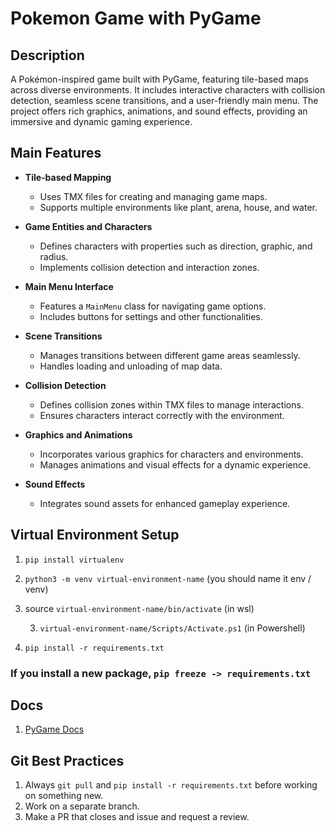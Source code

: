 # Pokemon Game with PyGame

## Description

A Pokémon-inspired game built with PyGame, featuring tile-based maps across diverse environments. It includes interactive characters with collision detection, seamless scene transitions, and a user-friendly main menu. The project offers rich graphics, animations, and sound effects, providing an immersive and dynamic gaming experience.

## Main Features

-   **Tile-based Mapping**
    -   Uses TMX files for creating and managing game maps.
    -   Supports multiple environments like plant, arena, house, and water.

-   **Game Entities and Characters**
    -   Defines characters with properties such as direction, graphic, and radius.
    -   Implements collision detection and interaction zones.

-   **Main Menu Interface**
    -   Features a  `MainMenu`  class for navigating game options.
    -   Includes buttons for settings and other functionalities.

-   **Scene Transitions**
    -   Manages transitions between different game areas seamlessly.
    -   Handles loading and unloading of map data.

-   **Collision Detection**
    -   Defines collision zones within TMX files to manage interactions.
    -   Ensures characters interact correctly with the environment.

-   **Graphics and Animations**
    -   Incorporates various graphics for characters and environments.
    -   Manages animations and visual effects for a dynamic experience.

-   **Sound Effects**
    -   Integrates sound assets for enhanced gameplay experience.


## Virtual Environment Setup

1. `pip install virtualenv`

2. `python3 -m venv virtual-environment-name` (you should name it env / venv)

3. source `virtual-environment-name/bin/activate` (in wsl)

	3.  `virtual-environment-name/Scripts/Activate.ps1` (in Powershell)

4. `pip install -r requirements.txt`

### If you install a new package, `pip freeze -> requirements.txt`

  

## Docs

1. [PyGame Docs](https://www.pygame.org/docs/#tutorials)

## Git Best Practices

1. Always `git pull` and `pip install -r requirements.txt` before working on something new.
1. Work on a separate branch.
2. Make a PR that closes and issue and request a review.